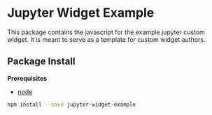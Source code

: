 Jupyter Widget Example
======================

This package contains the javascript for the example jupyter custom widget. It
is meant to serve as a template for custom widget authors.

Package Install
---------------

**Prerequisites**
- [node](http://nodejs.org/)

```bash
npm install --save jupyter-widget-example
```
